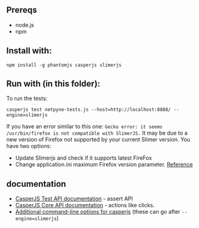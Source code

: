 ## Prereqs

* node.js
* npm

## Install with:

`npm install -g phantomjs casperjs slimerjs`

## Run with (in this folder):

To run the tests:

`casperjs test netpyne-tests.js --host=http://localhost:8888/ --engine=slimerjs` 

If you have an error similar to this one:
`Gecko error: it seems /usr/bin/firefox is not compatible with SlimerJS.`
It may be due to a new version of Firefox not supported by your current Slimer version. You have two options:
- Update Slimerjs and check if it supports latest FireFox
- Change application.ini maximum Firefox version parameter. [Reference](https://github.com/laurentj/slimerjs/issues/495#issuecomment-225008001)

## documentation

* [CasperJS Test API documentation](http://docs.casperjs.org/en/latest/modules/tester.html) - assert API
* [CasperJS Core API documentation](http://docs.casperjs.org/en/latest/modules/casper.html) - actions like clicks.
* [Additional command-line options for casperjs](https://docs.slimerjs.org/current/configuration.html#command-line-options) (these can go after `--engine=slimerjs`)